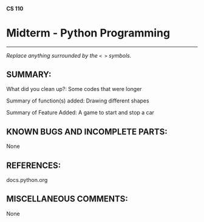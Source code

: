 #### CS 110
# Midterm - Python Programming

***

_Replace anything surrounded by the `< >` symbols._

## SUMMARY:
What did you clean up?: Some codes that were longer

Summary of function(s) added: Drawing different shapes

Summary of Feature Added: A game to start and stop a car

## KNOWN BUGS AND INCOMPLETE PARTS:
 None

## REFERENCES:
 docs.python.org

## MISCELLANEOUS COMMENTS:
 None
